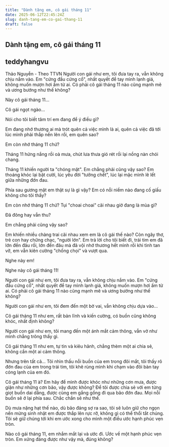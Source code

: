 ```yaml
---
title: "Dành tặng em, cô gái tháng 11"
date: 2025-06-12T22:45:24Z
slug: danh-tang-em-co-gai-thang-11
draft: false
---
```


## Dành tặng em, cô gái tháng 11

## teddyhangvu

Thảo Nguyễn - Theo TTVN
Người con gái như em, tôi đưa tay ra, vẫn không chịu nắm vào. Em "cứng đầu cứng cổ", nhất quyết để tay mình lạnh giá, không muốn mượn hơi ấm từ ai. Có phải cô gái tháng 11 nào cũng mạnh mẽ và ương bướng như thế không?

Này cô gái tháng 11…
 
Cô gái ngọt ngào…
 
Nói cho tôi biết tâm trí em đang để ý điều gì? 
 
Em đang nhớ thương ai mà trót quên cả việc mình là ai, quên cả việc đã tới lúc mình phải thắp nến lên rồi, em quên sao?
 
Em còn nhớ tháng 11 chứ? 
 
Tháng 11 hửng nắng rồi oà mưa, chút lưa thưa gió rét rồi lại nồng nàn chói chang. 
 
Tháng 11 khiến người ta "chóng mặt". Em chẳng phải cũng vậy sao? Em thoáng khóc lại bật cười, lúc yêu đời "tưởng chết", lúc lại mặc mình lê lết giữa những đớn đau. 
 
Phía sau gương mặt em thật sự là gì vậy? Em có nỗi niềm nào đang cố giấu không cho tôi thấy?
 
Em còn nhớ tháng 11 chứ? Tụi "choai choai" cãi nhau giờ đang là mùa gì? 
 
Đã đông hay vẫn thu? 
 
Em chẳng phải cũng vậy sao? 
 

 
Em khiến nhiều chàng trai cãi nhau xem em là cô gái thế nào? Còn ngây thơ, trẻ con hay chững chạc, "người lớn". Em trả lời cho tôi biết đi, trái tim em đã lớn đến đâu rồi, lớn đến đâu mà đã vội nhớ thương hết mình rồi khi tình tan vỡ, em vẫn kiên cường "chống chọi" và vượt qua.
 
Nghe này em!
 
Nghe này cô gái tháng 11!
 
Người con gái như em, tôi đưa tay ra, vẫn không chịu nắm vào. Em "cứng đầu cứng cổ", nhất quyết để tay mình lạnh giá, không muốn mượn hơi ấm từ ai. Có phải cô gái tháng 11 nào cũng mạnh mẽ và ương bướng như thế không?
 
Người con gái như em, tôi đem đến một bờ vai, vẫn không chịu dựa vào…
 
Cô gái tháng 11 như em, rất bản lĩnh và kiến cường, có buồn cũng không khóc, nhất định không?
 
Người con gái như em, tôi mang đến một ánh mắt cảm thông, vẫn vờ như mình chẳng trông thấy gì.
 
Cô gái tháng 11 như em, tự tin và kiêu hãnh, chẳng thèm một ai chia sẻ, không cần một ai cảm thông.
 
Nhưng trên tất cả… Tôi nhìn thấu nỗi buồn của em trong đôi mắt, tôi thấy rõ đớn đau của em trong trái tim, tôi khẽ rùng mình khi chạm vào đôi bàn tay cóng lạnh của em đó.



Cô gái tháng 11 à? Em hãy để mình được khóc như những cơn mưa, được giận như những cơn bão, vậy được không? Để tôi được chia sẻ với em từng giọt buồn dai dẳng, được cùng em gắng gồng đi qua bão đớn đau. Mọi nỗi buồn sẽ ở lại phía sau. Chắc chắn sẽ như thế.
 
Dù mưa nặng hạt thế nào, dù bão đáng sợ ra sao, tôi sẽ luôn giữ cho ngọn nến mừng sinh nhật em được thắp lên rực rỡ, không gì có thể thổi tắt chúng. Tôi sẽ giữ chúng tới khi em ước xong cho mình một điều ước hạnh phúc vẹn tròn.
 
Nào cô gái tháng 11, em nhắm mắt lại và ước đi. Ước về một hạnh phúc vẹn tròn. Em xứng đáng được như vậy mà, đúng không?